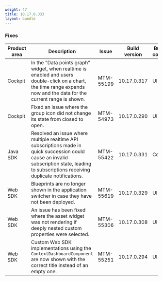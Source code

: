 ```yaml
---
weight: 47
title: 10.17.0.333
layout: bundle
---
```


<!--10.17.0.290 - 10.17.0.333-->


### Fixes

<table>
<colgroup>
<col style="width: 15%;">
<col style="width:50%;">
<col style="width: 10%;">
<col style="width: 12%;">
<col style="width: 13%;">
</colgroup>
<thead><tr>
<th>
Product area</th>
<th>
Description</th>
<th>
Issue</th>
<th>
Build version</th>
<th>Build comp.</th>
</tr>
</thead><tbody>

<tr>
<td>Cockpit</td>
<td>In the "Data points graph" widget, when realtime is enabled and users double-click on a chart, the time range expands now and the data for the current range is shown.</td>
<td>MTM-55199</td>
<td>10.17.0.317</td>
<td>UI</td>
</tr>

<tr>
<td>Cockpit</td>
<td>Fixed an issue where the group icon did not change its state from closed to open.</td>
<td>MTM-54973</td>
<td>10.17.0.290</td>
<td>UI</td>
</tr>

<tr>
<td>Java SDK</td>
<td>Resolved an issue where multiple realtime API subscriptions made in quick succession could cause an invalid subscription state, leading to subscriptions receiving duplicate notifications.</td>
<td>MTM-55422</td>
<td>10.17.0.331</td>
<td>Core</td>
</tr>

<tr>
<td>Web SDK</td>
<td>Blueprints are no longer shown in the application switcher in case they have not been deployed.</td>
<td>MTM-55619</td>
<td>10.17.0.329</td>
<td>UI</td>
</tr>

<tr>
<td>Web SDK</td>
<td>An issue has been fixed where the asset widget was not rendering if deeply nested custom properties were selected.</td>
<td>MTM-55306</td>
<td>10.17.0.308</td>
<td>UI</td>
</tr>

<tr>
<td>Web SDK</td>
<td>Custom Web SDK implementations using the <code>ContextDashboardComponent</code> are now shown with the correct title instead of an empty one.</td>
<td>MTM-55251</td>
<td>10.17.0.294</td>
<td>UI</td>
</tr>

</tbody></table>
